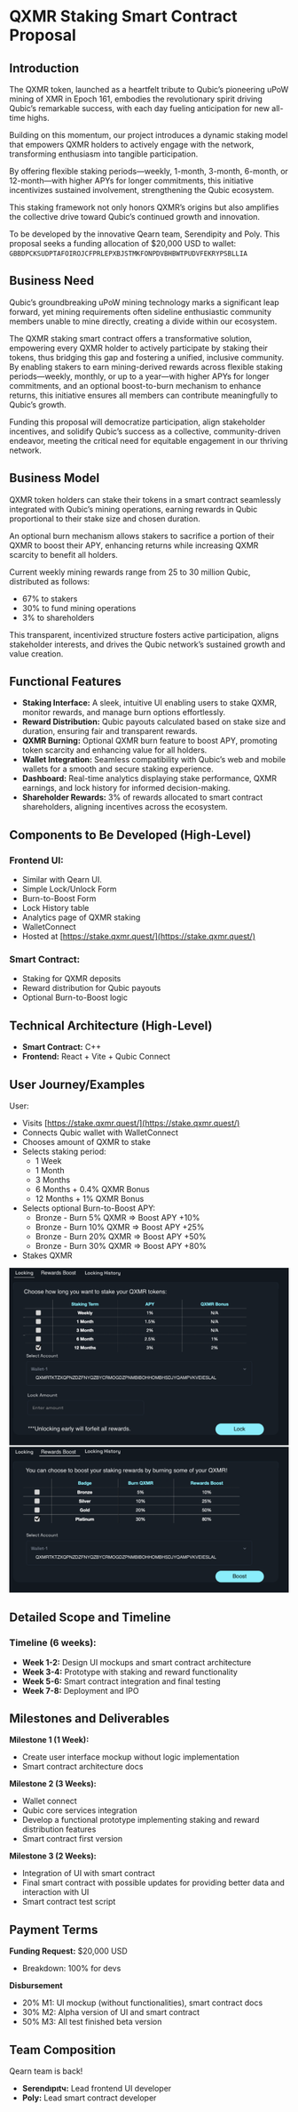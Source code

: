 # QXMR Staking Smart Contract Proposal

## Introduction

The QXMR token, launched as a heartfelt tribute to Qubic’s pioneering uPoW mining of XMR in Epoch 161, embodies the revolutionary spirit driving Qubic’s remarkable success, with each day fueling anticipation for new all-time highs.

Building on this momentum, our project introduces a dynamic staking model that empowers QXMR holders to actively engage with the network, transforming enthusiasm into tangible participation.

By offering flexible staking periods—weekly, 1-month, 3-month, 6-month, or 12-month—with higher APYs for longer commitments, this initiative incentivizes sustained involvement, strengthening the Qubic ecosystem.

This staking framework not only honors QXMR’s origins but also amplifies the collective drive toward Qubic’s continued growth and innovation.

To be developed by the innovative Qearn team, Serendipity and Poly. This proposal seeks a funding allocation of $20,000 USD to wallet: `GBBDPCKSUDPTAFOIROJCFPRLEPXBJSTMKFONPDVBHBWTPUDVFEKRYPSBLLIA`

## Business Need

Qubic’s groundbreaking uPoW mining technology marks a significant leap forward, yet mining requirements often sideline enthusiastic community members unable to mine directly, creating a divide within our ecosystem.

The QXMR staking smart contract offers a transformative solution, empowering every QXMR holder to actively participate by staking their tokens, thus bridging this gap and fostering a unified, inclusive community. By enabling stakers to earn mining-derived rewards across flexible staking periods—weekly, monthly, or up to a year—with higher APYs for longer commitments, and an optional boost-to-burn mechanism to enhance returns, this initiative ensures all members can contribute meaningfully to Qubic’s growth.

Funding this proposal will democratize participation, align stakeholder incentives, and solidify Qubic’s success as a collective, community-driven endeavor, meeting the critical need for equitable engagement in our thriving network.

## Business Model

QXMR token holders can stake their tokens in a smart contract seamlessly integrated with Qubic’s mining operations, earning rewards in Qubic proportional to their stake size and chosen duration.

An optional burn mechanism allows stakers to sacrifice a portion of their QXMR to boost their APY, enhancing returns while increasing QXMR scarcity to benefit all holders.

Current weekly mining rewards range from 25 to 30 million Qubic, distributed as follows:
- 67% to stakers
- 30% to fund mining operations
- 3% to shareholders

This transparent, incentivized structure fosters active participation, aligns stakeholder interests, and drives the Qubic network’s sustained growth and value creation.

## Functional Features
- **Staking Interface:** A sleek, intuitive UI enabling users to stake QXMR, monitor rewards, and manage burn options effortlessly.
- **Reward Distribution:** Qubic payouts calculated based on stake size and duration, ensuring fair and transparent rewards.
- **QXMR Burning:** Optional QXMR burn feature to boost APY, promoting token scarcity and enhancing value for all holders.
- **Wallet Integration:** Seamless compatibility with Qubic’s web and mobile wallets for a smooth and secure staking experience.
- **Dashboard:** Real-time analytics displaying stake performance, QXMR earnings, and lock history for informed decision-making.
- **Shareholder Rewards:** 3% of rewards allocated to smart contract shareholders, aligning incentives across the ecosystem.

## Components to Be Developed (High-Level)

### Frontend UI:
- Similar with Qearn UI.
- Simple Lock/Unlock Form
- Burn-to-Boost Form
- Lock History table
- Analytics page of QXMR staking
- WalletConnect
- Hosted at [https://stake.qxmr.quest/](https://stake.qxmr.quest/)

### Smart Contract:
- Staking for QXMR deposits
- Reward distribution for Qubic payouts
- Optional Burn-to-Boost logic

## Technical Architecture (High-Level)
- **Smart Contract:** C++
- **Frontend:** React + Vite + Qubic Connect

## User Journey/Examples

User:
- Visits [https://stake.qxmr.quest/](https://stake.qxmr.quest/)
- Connects Qubic wallet with WalletConnect
- Chooses amount of QXMR to stake
- Selects staking period:
  - 1 Week
  - 1 Month
  - 3 Months
  - 6 Months + 0.4% QXMR Bonus
  - 12 Months + 1% QXMR Bonus
- Selects optional Burn-to-Boost APY:
  - Bronze - Burn 5% QXMR ⇒ Boost APY +10%
  - Bronze - Burn 10% QXMR ⇒ Boost APY +25%
  - Bronze - Burn 20% QXMR ⇒ Boost APY +50%
  - Bronze - Burn 30% QXMR ⇒ Boost APY +80%
- Stakes QXMR

![QXMR Staking Options](staking%20qxmr.png)
![QXMR Rewards Boost](rewards%20boost.png)

## Detailed Scope and Timeline

### Timeline (6 weeks):
- **Week 1-2:** Design UI mockups and smart contract architecture
- **Week 3-4:** Prototype with staking and reward functionality
- **Week 5-6:** Smart contract integration and final testing
- **Week 7-8:** Deployment and IPO

## Milestones and Deliverables

**Milestone 1 (1 Week):**
- Create user interface mockup without logic implementation
- Smart contract architecture docs

**Milestone 2 (3 Weeks):**
- Wallet connect
- Qubic core services integration
- Develop a functional prototype implementing staking and reward distribution features
- Smart contract first version

**Milestone 3 (2 Weeks):**
- Integration of UI with smart contract
- Final smart contract with possible updates for providing better data and interaction with UI
- Smart contract test script

## Payment Terms

**Funding Request:** $20,000 USD
- Breakdown: 100% for devs

**Disbursement**
- 20% M1: UI mockup (without functionalities), smart contract docs
- 30% M2: Alpha version of UI and smart contract
- 50% M3: All test finished beta version

## Team Composition

Qearn team is back!
- **Serendıpıtч:** Lead frontend UI developer
- **Poly:** Lead smart contract developer

